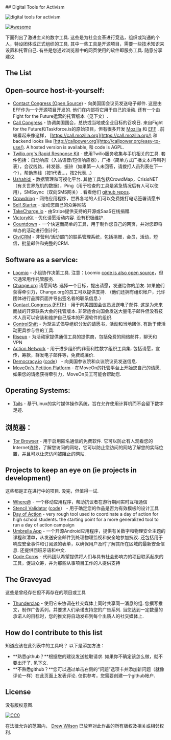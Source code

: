 <div class="github-widget" data-repo="drewrwilson/toolsforactivism"></div>
## Digital Tools for Activism

![digital tools for activism](https://raw.githubusercontent.com/drewrwilson/toolsforactivism/master/digital-tool.jpg "digital tools for activism")

[![Awesome](https://cdn.rawgit.com/sindresorhus/awesome/d7305f38d29fed78fa85652e3a63e154dd8e8829/media/badge.svg)](https://github.com/sindresorhus/awesome)

 下面列出了激进主义的数字工具.  这些是为社会变革进行竞选，组织或沟通的个人，特设团体或正式组织的工具.  其中一些工具是开源项目，需要一些技术知识来设置和托管自己.  有些是您通过浏览器中的网页使用的软件即服务工具.  随意分享建议.




## The List

## Open-source host-it-yourself:

 * [Contact Congress (Open Source)](https://github.com/EFForg/contact-congress)   - 向美国国会议员发送电子邮件.  这是由EFF作为一个开源项目开发的.  他们在内部将它用于自己的活动.  还有一个由Fight for the Future运营的托管版本（见下文）.
 * [Call Congress](https://github.com/fightforthefuture/call-congress)   - 协调美国国会，总统或当地或企业目标的召唤日.  来自Fight for the Future和Taskforce.is的原始项目，但有很多开发 [Mozilla](https://github.com/mozilla/call-congress) 和 [EFF](https://github.com/effOrg/call-congress/tree/refactor/master) .  前端看起来像这样， [https://call.mozilla.org](https://call.mozilla.org/) 和 backend looks like [http://callpower.org](http://callpower.org/easy-to-use/). A hosted version is available, 和 code is AGPL.
 * [Twilio.org's Rapid Response Kit](https://github.com/Twilio-org/rapid-response-kit)   - 使用Twilio服务收集与手机相关的工具.  套件包括：自动响应（入站语音/短信响应器），广播（简单方式广播文本/呼叫列表），会议线路，转发器，振铃（如果第一人未回答，请拨打人员列表在下一个），帮助热线（按1代表...，按2代表...）
 * [Ushahidi](https://www.ushahidi.com/)   - 数据管理和可视化平台.  其他工具包括CrowdMap，CrisisNET（有关世界危机的数据），Ping（用于检查的工具是紧急情况后有人可以使用），SMSsync（双向SMS网关）.  看看他们 [github repos](https://github.com/ushahidi).
 * [Crowdring](https://github.com/therules/CrowdRing) - 网络应用程序，世界各地的人们可以免费拨打电话签署请愿书
 * [Self Starter](https://github.com/lockitron/selfstarter) - 滚动您自己的众筹网站
 * [TakeCharge.io](https://github.com/controlshift/prague-server) - 由Stripe提供支持的开源或SaaS在线捐赠.
 * [VictoryKit](http://www.victorykitapp.com)   - 优化请愿活动内容.  没有积极维护.
 * [Countdown](https://github.com/drewrwilson/countdown) - 一个快速而简单的工具，用于制作您自己的网页，并对您即将举办的活动进行倒计时.
 * [CiviCRM](https://civicrm.org/) - 非营利/活动部门的联系管理系统，包括捐赠，会员，活动，短信，批量邮件和完整的CRM.

## Software as a service:

 * [Loomio](https://www.loomio.org/)   - 小组协作决策工具.  注意：Loomio [code is also open source](https://github.com/loomio/loomio)，但它通常用作托管服务.
 * [Change.org](https://www.change.org/)  请愿网站.  选择一个目标，提出请愿，发送给你的朋友.  如果他们获得牵引力，Change.org的员工可以提供支持.  （他们还拥有组织帐户，允许团体进行品牌页面并导出签名者的联系信息.）
 * [Contact Congress (FFTF)](http://congress.fightforthefuture.org/)   - 用于向美国国会议员发送电子邮件.  这是为未来而战的开源联系大会的托管版本.  非常适合向国会发送大量电子邮件但没有技术人员可以安装和维护自己版本的开源软件的组织.
 * [ControlShift](https://www.controlshiftlabs.com/)   - 为渐进式倡导组织分发的请愿书，活动和当地团体.  有助于使活动更具参与性的工具.
 * [Riseup](http://riseup.net/) - 为活动家提供通信工具的提供商，包括免费的网络邮件，聊天和VPN
 * [Action Network](https://actionnetwork.org)   - 用于进步组织的非营利性数字组织工具集.  包括请愿，宣传，筹款，群发电子邮件等，免费或廉价.
 * [Democracy.io](https://democracy.io) ([code](https://github.com/sinak/democracy.io)） - 向美国参议院和众议院议员发送信息. 
 * [MoveOn's Petition Platform](https://petitions.moveon.org/)   - 在MoveOn的托管平台上开始您自己的请愿.  如果您的请愿获得牵引力，MoveOn员工可能会帮助您.
 
## Operating Systems:

 * [Tails](https://tails.boum.org/) - 基于Linux的实时媒体操作系统，旨在允许使用计算机而不会留下数字足迹.
 
 ## 浏览器：

 * [Tor Browser](https://github.com/TheTorProject/gettorbrowser)   - 用于启用匿名通信的免费软件.  它可以防止有人观看您的Internet连接，了解您访问的网站，它可以防止您访问的网站了解您的实际位置，并且可以让您访问被阻止的网站.

## Projects to keep an eye on (ie projects in development)

 这些都是正在进行中的项目.  没完，但值得一试.

 * [Where@](https://github.com/the-learning-collective/whereat-macroid) - 一个移动应用程序，帮助抗议者在游行期间实时互相通信
 * [Stencil Validator](https://drewrwilson.com/stencilvalidator/) ([code](https://github.com/drewrwilson/stencilvalidator)） - 用于确定您的作品是否为有效模板的设计工具
 * [Day of Action](https://github.com/handsupwalkout/handsupwalkout.github.io) - very rough tool used to coordinate a day of action for high school students. the starting point for a more generalized tool to run a day of action campaign
 * [Umbrella App](https://github.com/securityfirst/Umbrella_android)   - 一个开源Android应用程序，提供有关数字和物理安全主题的课程和清单，从发送安全邮件到处理物理监视和安全地参加抗议.  还包括用于响应安全事件和订阅源的表单，以确保用户及时了解其所在区域的最新安全信息.  还提供西班牙语和中文.
 * [Code Corps](https://github.com/code-corps) - 代码团队希望提供将人们与具有社会影响力的项目联系起来的工具，促进众筹，并为那些从事项目工作的人提供支持 

## The Graveyad

这些是曾经存在但不再存在的项目或工具
 * [Thunderclap](http://thunderclap.it)   - 使用它来协调在社交媒体上同时共享同一消息的组.  您撰写推文，制作广告系列，并要求人们承诺支持您的广告系列.  当您达到一定数量的承诺人的目标时，您的推文将自动发布到每个出质人的社交媒体上.


## How do I contribute to this list

 知道应该在此列表中的工具吗？  以下是添加方法：
  * **熟悉github？**根据您的建议发送拉取请求.  如果你不确定该怎么做，就不要出汗了.  见下文.
  * **不熟悉github？**您可以通过单击右侧的“问题”选项卡并添加新问题（就像评论一样）在此页面上发表评论.  仅供参考，您需要创建一个github帐户.

## License

没有版权意图.

[![CC0](https://i.creativecommons.org/p/zero/1.0/88x31.png)](https://creativecommons.org/publicdomain/zero/1.0/)

在法律允许的范围内， [Drew Wilson](https://drewrwilson.com) 已放弃对此作品的所有版权及相关或相邻权利.

